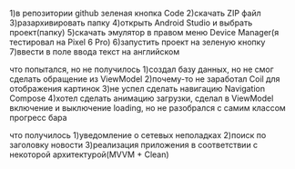 1)в репозитории github зеленая кнопка Code
2)скачать ZIP файл
3)разархивировать папку
4)открыть Android Studio и выбрать проект(папку)
5)скачать эмулятор в правом меню Device Manager(я тестировал на Pixel 6 Pro)
6)запустить проект на зеленую кнопку
7)ввести в поле ввода текст на английском

что попытался, но не получилось
1)создал базу данных, но не смог сделать обращение из ViewModel
2)почему-то не заработал Coil для отображения картинок
3)не успел сделать навигацию Navigation Compose
4)хотел сделать анимацию загрузки, сделал в ViewModel включение и выключение loading, но не разобрался с самим классом прогресс бара

что получилось
1)уведомление о сетевых неполадках
2)поиск по заголовку новости
3)реализация приложения в соответствии с некоторой архитектурой(MVVM + Clean)
